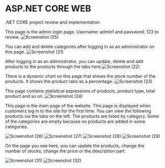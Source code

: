 # ASP.NET CORE WEB
 .NET CORE project review and implementation

This page is the admin login page. Username: admin1 and password: 123 to review.
![Screenshot (25)](https://user-images.githubusercontent.com/83038643/124286726-87ab9380-db4f-11eb-88c5-422906f6dbfd.png)

You can add and delete categories after logging in as an administrator on this page.
![Screenshot (21)](https://user-images.githubusercontent.com/83038643/124287225-10c2ca80-db50-11eb-8674-21b35cc44063.png)

After logging in as an administrator, you can update, delete and add products to the products through the tabs here.![Screenshot (22)](https://user-images.githubusercontent.com/83038643/124287323-2afca880-db50-11eb-90e1-d45a6714ce40.png)

There is a dynamic chart on this page that shows the stock number of the products. It shows the product ratio as a percentage.
![Screenshot (23)](https://user-images.githubusercontent.com/83038643/124287501-5da6a100-db50-11eb-87af-9dfac7301445.png)

This page contains statistical expressions of products, product type, total product and so on.
![Screenshot (24)](https://user-images.githubusercontent.com/83038643/124287546-6f884400-db50-11eb-84fe-abad0861cce4.png)

This page is the main page of the website. This page is displayed when customers log in to the site for the first time.
You can view the following products via the tabs on the left.
The products are listed by category.
Some of the categories are empty because no products are added in some categories.

![Screenshot (26)](https://user-images.githubusercontent.com/83038643/124287680-98103e00-db50-11eb-8c90-f887b8fd6ca5.png)
![Screenshot (27)](https://user-images.githubusercontent.com/83038643/124287695-9ba3c500-db50-11eb-8c7e-449bed78fcf0.png)
![Screenshot (28)](https://user-images.githubusercontent.com/83038643/124287700-9cd4f200-db50-11eb-9909-787bdf5ba3aa.png)
![Screenshot (29)](https://user-images.githubusercontent.com/83038643/124287706-9d6d8880-db50-11eb-8d50-c7a597d6a04a.png)

On the page you see here, you can update the products, change the number of stocks, change the price or the description part.

![Screenshot (31)](https://user-images.githubusercontent.com/83038643/124287946-e45b7e00-db50-11eb-8b73-bd8b12108cd9.png)
![Screenshot (32)](https://user-images.githubusercontent.com/83038643/124287950-e4f41480-db50-11eb-8378-89a374ec5627.png)





